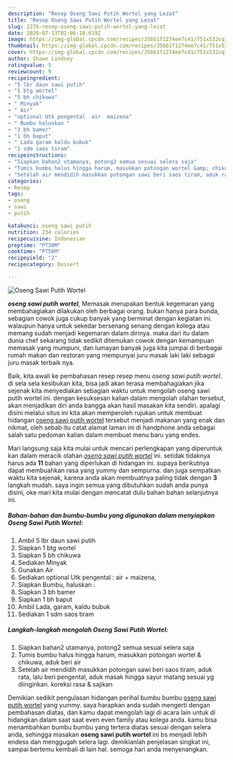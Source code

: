 ```yaml
---
description: "Resep Oseng Sawi Putih Wortel yang Lezat"
title: "Resep Oseng Sawi Putih Wortel yang Lezat"
slug: 2276-resep-oseng-sawi-putih-wortel-yang-lezat
date: 2020-07-13T02:06:18.619Z
image: https://img-global.cpcdn.com/recipes/35bb1f1274ee7c41/751x532cq70/oseng-sawi-putih-wortel-foto-resep-utama.jpg
thumbnail: https://img-global.cpcdn.com/recipes/35bb1f1274ee7c41/751x532cq70/oseng-sawi-putih-wortel-foto-resep-utama.jpg
cover: https://img-global.cpcdn.com/recipes/35bb1f1274ee7c41/751x532cq70/oseng-sawi-putih-wortel-foto-resep-utama.jpg
author: Shawn Lindsey
ratingvalue: 5
reviewcount: 9
recipeingredient:
- "5 lbr daun sawi putih"
- "1 btg wortel"
- "5 bh chikuwa"
- " Minyak"
- " Air"
- "optional Utk pengental  air  maizena"
- " Bumbu haluskan "
- "3 bh bamer"
- "1 bh baput"
- " Lada garam kaldu bubuk"
- "1 sdm saos tiram"
recipeinstructions:
- "Siapkan bahan2 utamanya, potong2 semua sesuai selera saja"
- "Tumis bumbu halus hingga harum, masukkan potongan wortel &amp; chikuwa, aduk beri air"
- "Setelah air mendidih masukkan potongan sawi beri saos tiram, aduk rata, lalu beri pengental, aduk masak hingga sayur matang sesuai yg diinginkan. koreksi rasa &amp; sajikan"
categories:
- Resep
tags:
- oseng
- sawi
- putih

katakunci: oseng sawi putih 
nutrition: 234 calories
recipecuisine: Indonesian
preptime: "PT30M"
cooktime: "PT56M"
recipeyield: "2"
recipecategory: Dessert

---
```



![Oseng Sawi Putih Wortel](https://img-global.cpcdn.com/recipes/35bb1f1274ee7c41/751x532cq70/oseng-sawi-putih-wortel-foto-resep-utama.jpg)

<b><i>oseng sawi putih wortel</i></b>, Memasak merupakan bentuk kegemaran yang membahagiakan dilakukan oleh berbagai orang. bukan hanya para bunda, sebagian cowok juga cukup banyak yang berminat dengan kegiatan ini. walaupun hanya untuk sekedar bersenang senang dengan kolega atau memang sudah menjadi kegemaran dalam dirinya. maka dari itu dalam dunia chef sekarang tidak sedikit ditemukan cowok dengan kemampuan memasak yang mumpuni, dan lumayan banyak juga kita jumpai di berbagai rumah makan dan restoran yang mempunyai juru masak laki laki sebagai juru masak terbaik nya.

Baik, kita awali ke pembahasan resep resep menu <i>oseng sawi putih wortel</i>. di sela sela kesibukan kita, bisa jadi akan terasa membahagiakan jika sejenak kita menyediakan sebagian waktu untuk mengolah oseng sawi putih wortel ini. dengan kesuksesan kalian dalam mengolah olahan tersebut, akan menjadikan diri anda bangga akan hasil masakan kita sendiri. apalagi disini melalui situs ini kita akan memperoleh rujukan untuk membuat hidangan <u>oseng sawi putih wortel</u> tersebut menjadi makanan yang enak dan nikmat, oleh sebab itu catat alamat laman ini di handphone anda sebagai salah satu pedoman kalian dalam membuat menu baru yang endes.




Mari langsung saja kita mulai untuk mencari perlengkapan yang diperuntuk kan dalam meracik olahan <u><i>oseng sawi putih wortel</i></u> ini. setidak tidaknya harus ada <b>11</b> bahan yang diperlukan di hidangan ini. supaya berikutnya dapat membuahkan rasa yang yummy dan sempurna. dan juga sempatkan waktu kita sejenak, karena anda akan membuatnya paling tidak dengan <b>3</b> langkah mudah. saya ingin semua yang dibutuhkan sudah anda punya disini, oke mari kita mulai dengan mencatat dulu bahan bahan selanjutnya ini.

<!--inarticleads1-->

##### Bahan-bahan dan bumbu-bumbu yang digunakan dalam menyiapkan Oseng Sawi Putih Wortel:

1. Ambil 5 lbr daun sawi putih
1. Siapkan 1 btg wortel
1. Siapkan 5 bh chikuwa
1. Sediakan  Minyak
1. Gunakan  Air
1. Sediakan optional Utk pengental : air + maizena,
1. Siapkan  Bumbu, haluskan :
1. Siapkan 3 bh bamer
1. Siapkan 1 bh baput
1. Ambil  Lada, garam, kaldu bubuk
1. Sediakan 1 sdm saos tiram




<!--inarticleads2-->

##### Langkah-langkah mengolah Oseng Sawi Putih Wortel:

1. Siapkan bahan2 utamanya, potong2 semua sesuai selera saja
1. Tumis bumbu halus hingga harum, masukkan potongan wortel &amp; chikuwa, aduk beri air
1. Setelah air mendidih masukkan potongan sawi beri saos tiram, aduk rata, lalu beri pengental, aduk masak hingga sayur matang sesuai yg diinginkan. koreksi rasa &amp; sajikan




Demikian sedikit pengulasan hidangan perihal bumbu bumbu <u>oseng sawi putih wortel</u> yang yummy. saya harapkan anda sudah mengerti dengan pembahasan diatas, dan kamu dapat mengolah lagi di acara lain untuk di hidangkan dalam saat saat even even family atau kolega anda. kamu bisa menambahkan bumbu bumbu yang tertera diatas sesuai dengan selera anda, sehingga masakan <b>oseng sawi putih wortel</b> ini bs menjadi lebih endess dan menggugah selera lagi. demikianlah penjelasan singkat ini, sampai bertemu kembali di lain hal. semoga hari anda menyenangkan.
